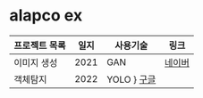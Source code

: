 # alapco ex

프로젝트 목록 | 일지 | 사용기술 | 링크
-------------|----|---------|----|
이미지 생성 | 2021 | GAN | [네이버](https://www.naver.com)
객체탐지 | 2022 | YOLO } [구글](https://www.google.com)

 
